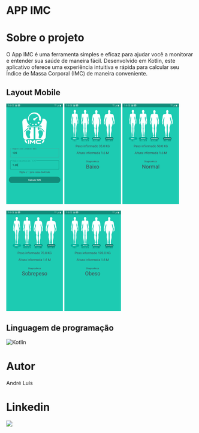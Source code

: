 # APP IMC


# Sobre o projeto

O   App IMC  é uma ferramenta simples e eficaz para ajudar você a monitorar e entender sua saúde de maneira fácil.
Desenvolvido em Kotlin, este aplicativo oferece uma experiência intuitiva e rápida para calcular seu Índice de Massa Corporal (IMC) de maneira conveniente.



## Layout Mobile
<p align="left">
  <img src="https://github.com/Celbute/phots/blob/master/assets/AppImc/Screenshot_20231220-144237_AppIMC.jpg" alt="principal" width="30%">
  <img src="https://github.com/Celbute/phots/blob/master/assets/AppImc/Screenshot_20231220-144352_AppIMC.jpg" alt="peso-baixo"  width="30%">
   <img src="https://github.com/Celbute/phots/blob/master/assets/AppImc/Screenshot_20231220-144311_AppIMC.jpg" alt="peso-normal"  width="30%">
  
</p>
<p align="left">
  <img src="https://github.com/Celbute/phots/blob/master/assets/AppImc/Screenshot_20231220-144320_AppIMC.jpg" alt="sobrepeso" width="30%">
  <img src="https://github.com/Celbute/phots/blob/master/assets/AppImc/Screenshot_20231220-144243_AppIMC.jpg" alt="obeso" width="30%">
</p>



## Linguagem de programação
![Kotlin](https://img.shields.io/badge/kotlin-%237F52FF.svg?style=for-the-badge&logo=kotlin&logoColor=white)&nbsp;

# Autor
André Luís 

# Linkedin
<a href="https://www.linkedin.com/in/andr%C3%A9-lu%C3%ADs-14a8772a2/" target="_blank"><img src="https://img.shields.io/badge/-LinkedIn-%230077B5?style=for-the-badge&logo=linkedin&logoColor=white"  target="_blank"></a> 
